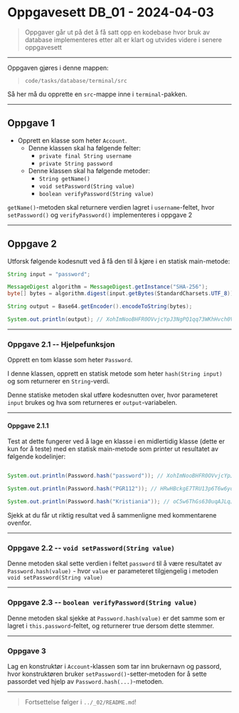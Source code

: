 # Oppgavesett DB_01 - 2024-04-03

> Oppgaver går ut på det å få satt opp en kodebase hvor bruk av database implementeres etter alt er klart 
> og utvides videre i senere oppgavesett

---

Oppgaven gjøres i denne mappen:

> `code/tasks/database/terminal/src`

Så her må du opprette en `src`-mappe inne i `terminal`-pakken.

---

## Oppgave 1

- Opprett en klasse som heter `Account`.
  - Denne klassen skal ha følgende felter:
    - `private final String username`
    - `private String password`
  - Denne klassen skal ha følgende metoder:
    - `String getName()`
    - `void setPassword(String value)`
    - `boolean verifyPassword(String value)`

`getName()`-metoden skal returnere verdien lagret i `username`-feltet, hvor `setPassword()` og `verifyPassword()` implementeres i oppgave 2

---

## Oppgave 2

Utforsk følgende kodesnutt ved å få den til å kjøre i en statisk main-metode:

```java
String input = "password";

MessageDigest algorithm = MessageDigest.getInstance("SHA-256");
byte[] bytes = algorithm.digest(input.getBytes(StandardCharsets.UTF_8));

String output = Base64.getEncoder().encodeToString(bytes);

System.out.println(output); // XohImNooBHFR0OVvjcYpJ3NgPQ1qq73WKhHvch0VQtg=
```

---

### Oppgave 2.1 -- Hjelpefunksjon

Opprett en tom klasse som heter `Password`.

I denne klassen, opprett en statisk metode som heter `hash(String input)` og som returnerer en `String`-verdi.

Denne statiske metoden skal utføre kodesnutten over, hvor parameteret `input` brukes og hva som returneres er `output`-variabelen.

---

#### Oppgave 2.1.1

Test at dette fungerer ved å lage en klasse i en midlertidig klasse (dette er kun for å teste) med en statisk main-metode som printer ut resultatet av følgende kodelinjer:

```java

System.out.println(Password.hash("password")); // XohImNooBHFR0OVvjcYpJ3NgPQ1qq73WKhHvch0VQtg=

System.out.println(Password.hash("PGR112")); // HRwHBckgE7TRU13p6T6w6yodiip53cJBGSQUiE+dmv4=

System.out.println(Password.hash("Kristiania")); // oC5w6ThGs630uqAJLqJjPAZLGvBM5jFpYYHCLVecNQ0=
```

Sjekk at du får ut riktig resultat ved å sammenligne med kommentarene ovenfor.

---

### Oppgave 2.2 -- `void setPassword(String value)`

Denne metoden skal sette verdien i feltet `password` til å være resultatet av `Password.hash(value)` - hvor `value` er parameteret tilgjengelig i metoden `void setPassword(String value)`

---

### Oppgave 2.3 -- `boolean verifyPassword(String value)`

Denne metoden skal sjekke at `Password.hash(value)` er det samme som er lagret i `this.password`-feltet, og returnerer true dersom dette stemmer.

---

### Oppgave 3

Lag en konstruktør i `Account`-klassen som tar inn brukernavn og passord, hvor konstruktøren bruker `setPassword()`-setter-metoden for å sette passordet ved hjelp av `Password.hash(...)`-metoden.

---

> Fortsettelse følger i `../_02/README.md`!